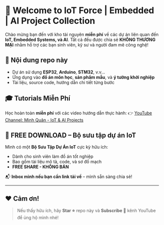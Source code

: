 # 🚀 Welcome to IoT Force | Embedded | AI Project Collection

Chào mừng bạn đến với kho tài nguyên **miễn phí** về các dự án liên quan đến **IoT, Embedded Systems, và AI**. Tất cả đều được chia sẻ **KHÔNG THƯƠNG MẠI** nhằm hỗ trợ các bạn sinh viên, kỹ sư và người đam mê công nghệ!

## 📌 Nội dung repo này
- Dự án sử dụng **ESP32**, **Arduino**, **STM32**, v.v...
- Ứng dụng vào **đồ án môn học**, **sản phẩm mẫu**, và **ý tưởng khởi nghiệp**
- Tài liệu, source code, hướng dẫn chi tiết từng bước

## 🎓 Tutorials Miễn Phí
Học hoàn toàn **miễn phí** với các video hướng dẫn thực hành:
👉 [YouTube Channel: Minh Quân - IoT & AI Projects](https://www.youtube.com/@minhquan711)

## 📂 FREE DOWNLOAD – Bộ sưu tập dự án IoT
Mình có một **Bộ Sưu Tập Dự Án IoT** cực kỳ hữu ích:
- Dành cho sinh viên làm đồ án tốt nghiệp
- Bao gồm tài liệu mô tả, code, và sơ đồ mạch
- **FREE SHARE - KHÔNG BÁN**

📬 **Inbox mình nếu bạn cần link tải về** – mình sẵn sàng chia sẻ!

---

## ❤️ Cảm ơn!
> Nếu thấy hữu ích, hãy **Star ⭐** repo này và **Subscribe 🔔** kênh YouTube để ủng hộ mình nhé!

